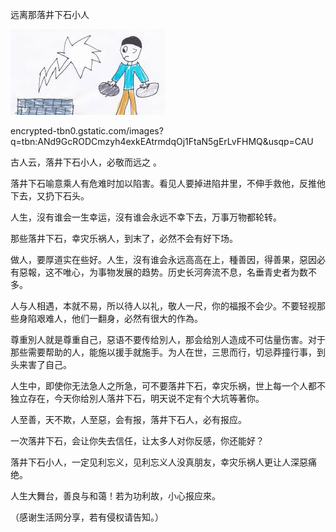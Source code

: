 远离那落井下石小人


![远离那落井下石小人](https://github.com/ywangnccu/ywang/blob/main/images/InsultToInjury.jpg)

encrypted-tbn0.gstatic.com/images?q=tbn:ANd9GcRODCmzyh4exkEAtrmdqOj1FtaN5gErLvFHMQ&usqp=CAU


古人云，落井下石小人，必敬而远之 。

落井下石喻意乘人有危难时加以陷害。看见人要掉进陷井里，不伸手救他，反推他下去，又扔下石头。

人生，沒有谁会一生幸运，沒有谁会永远不幸下去，万事万物都轮转。

那些落井下石，幸灾乐祸人，到末了，必然不会有好下场。

做人，要厚道实在些好。人生，沒有谁会永远高高在上，種善因，得善果，惡因必有惡報，这不唯心，为事物发展的趋势。历史长河奔流不息，名垂青史者为数不多。

人与人相遇，本就不易，所以待人以礼，敬人一尺，你的福报不会少。不要轻视那些身陷艰难人，他们一翻身，必然有很大的作為。

尊重別人就是尊重自己，惡语不要传给別人，那会给別人造成不可估量伤害。对于那些需要帮助的人，能施以援手就施手。为人在世，三思而行，切忌莽撞行事，到头来害了自己。

人生中，即使你无法急人之所急，可不要落井下石，幸灾乐祸，世上每一个人都不独立存在，今天你给別人落井下石，明天说不定有个大坑等著你。

人至善，天不欺，人至惡，会有报，落井下石人，必有报应。

一次落井下石，会让你失去信任，让太多人对你反感，你还能好？

落井下石小人，一定见利忘义，见利忘义人没真朋友，幸灾乐祸人更让人深惡痛绝。

人生大舞台，善良与和蔼！若为功利故，小心报应來。


（感谢生活网分享，若有侵权请告知。）
